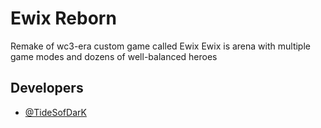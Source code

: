 # Ewix Reborn
Remake of wc3-era custom game called Ewix
Ewix is arena with multiple game modes and dozens of well-balanced heroes

## Developers
 - [@TideSofDarK](https://github.com/TideSofDarK)